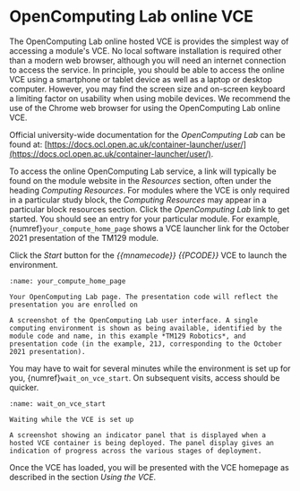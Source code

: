 # OpenComputing Lab online VCE

The OpenComputing Lab online hosted VCE is provides the simplest way of accessing a module's VCE. No local software installation is required other than a modern web browser, although you will need an internet connection  to access the service. In principle, you should be able to access the online VCE using a smartphone or tablet device as well as a laptop or desktop computer. However, you may find the screen size and on-screen keyboard a limiting factor on usability when using mobile devices. We recommend the use of the Chrome web browser for using the OpenComputing Lab online VCE.

Official university-wide documentation for the *OpenComputing Lab* can be found at: [https://docs.ocl.open.ac.uk/container-launcher/user/](https://docs.ocl.open.ac.uk/container-launcher/user/).

To access the online OpenComputing Lab service, a link will typically be found on the module website in the *Resources* section, often under the heading *Computing Resources*. For modules where the VCE is only required in a particular study block, the *Computing Resources* may appear in a particular block resources section. Click the *OpenComputing Lab* link to get started. You should see an entry for your particular module. For example, {numref}`your_compute_home_page` shows a VCE launcher link for the October 2021 presentation of the TM129 module.

Click the *Start* button for the *{{mnamecode}} {{PCODE}}* VCE to launch the environment.

```{figure} md_assets/media/compute_home.png
:name: your_compute_home_page

Your OpenComputing Lab page. The presentation code will reflect the presentation you are enrolled on

A screenshot of the OpenComputing Lab user interface. A single computing environment is shown as being available, identified by the module code and name, in this example *TM129 Robotics*, and presentation code (in the example, 21J, corresponding to the October 2021 presentation).

```

You may have to wait for several minutes while the environment is set up for you, {numref}`wait_on_vce_start`. On subsequent visits, access should be quicker.

```{figure} md_assets/media/compute_home2_starting.png
:name: wait_on_vce_start

Waiting while the VCE is set up

A screenshot showing an indicator panel that is displayed when a hosted VCE container is being deployed. The panel display gives an indication of progress across the various stages of deployment.

```

Once the VCE has loaded, you will be presented with the VCE homepage as described in the section *Using the VCE*.
